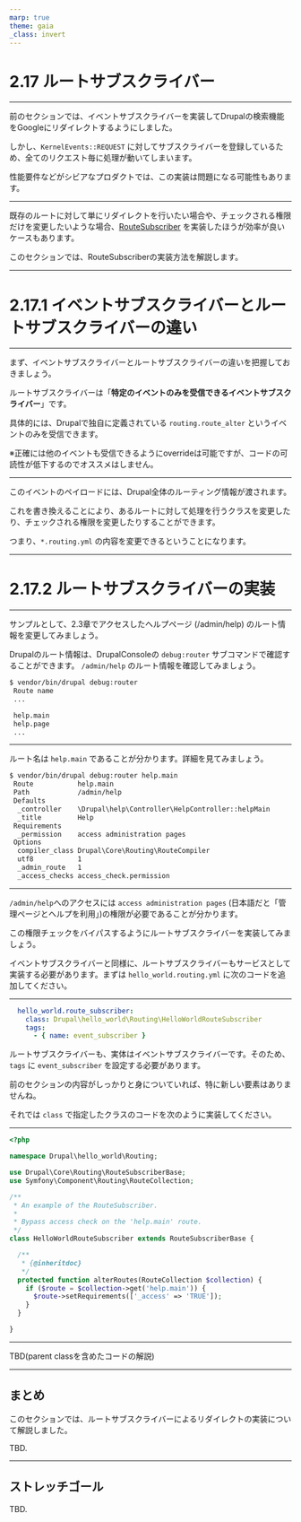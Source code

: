 ```yaml
---
marp: true
theme: gaia
_class: invert
---
```


<!-- _class: lead -->
# 2.17 ルートサブスクライバー

---

前のセクションでは、イベントサブスクライバーを実装してDrupalの検索機能をGoogleにリダイレクトするようにしました。

しかし、`KernelEvents::REQUEST` に対してサブスクライバーを登録しているため、全てのリクエスト毎に処理が動いてしまいます。

性能要件などがシビアなプロダクトでは、この実装は問題になる可能性もあります。

---

既存のルートに対して単にリダイレクトを行いたい場合や、チェックされる権限だけを変更したいような場合、[RouteSubscriber](https://www.drupal.org/docs/8/api/routing-system/altering-existing-routes-and-adding-new-routes-based-on-dynamic-ones) を実装したほうが効率が良いケースもあります。

このセクションでは、RouteSubscriberの実装方法を解説します。

----

<!-- _class: lead -->
# 2.17.1 イベントサブスクライバーとルートサブスクライバーの違い

----

まず、イベントサブスクライバーとルートサブスクライバーの違いを把握しておきましょう。

ルートサブスクライバーは「**特定のイベントのみを受信できるイベントサブスクライバー**」です。

具体的には、Drupalで独自に定義されている `routing.route_alter` というイベントのみを受信できます。

※正確には他のイベントも受信できるようにoverrideは可能ですが、コードの可読性が低下するのでオススメはしません。

---

このイベントのペイロードには、Drupal全体のルーティング情報が渡されます。

これを書き換えることにより、あるルートに対して処理を行うクラスを変更したり、チェックされる権限を変更したりすることができます。

つまり、`*.routing.yml` の内容を変更できるということになります。

---

<!-- _class: lead -->
# 2.17.2 ルートサブスクライバーの実装

---

サンプルとして、2.3章でアクセスしたヘルプページ (/admin/help) のルート情報を変更してみましょう。

Drupalのルート情報は、DrupalConsoleの `debug:router` サブコマンドで確認することができます。 `/admin/help` のルート情報を確認してみましょう。

```txt
$ vendor/bin/drupal debug:router
 Route name                                                                         Path
 ...

 help.main                                                                          /admin/help
 help.page                                                                          /admin/help/{name}
 ...
```

---

ルート名は `help.main` であることが分かります。詳細を見てみましょう。

```txt
$ vendor/bin/drupal debug:router help.main
 Route           help.main
 Path            /admin/help
 Defaults
  _controller    \Drupal\help\Controller\HelpController::helpMain
  _title         Help
 Requirements
  _permission    access administration pages
 Options
  compiler_class Drupal\Core\Routing\RouteCompiler
  utf8           1
  _admin_route   1
  _access_checks access_check.permission
```

---

`/admin/help`へのアクセスには `access administration pages` (日本語だと「管理ページとヘルプを利用」)の権限が必要であることが分かります。

この権限チェックをバイパスするようにルートサブスクライバーを実装してみましょう。

イベントサブスクライバーと同様に、ルートサブスクライバーもサービスとして実装する必要があります。まずは `hello_world.routing.yml` に次のコードを追加してください。

---

```yml
  hello_world.route_subscriber:
    class: Drupal\hello_world\Routing\HelloWorldRouteSubscriber
    tags:
      - { name: event_subscriber }
```

ルートサブスクライバーも、実体はイベントサブスクライバーです。そのため、`tags` に `event_subscriber` を設定する必要があります。

前のセクションの内容がしっかりと身についていれば、特に新しい要素はありませんね。

それでは `class` で指定したクラスのコードを次のように実装してください。

---

```php
<?php

namespace Drupal\hello_world\Routing;

use Drupal\Core\Routing\RouteSubscriberBase;
use Symfony\Component\Routing\RouteCollection;

/**
 * An example of the RouteSubscriber.
 *
 * Bypass access check on the 'help.main' route.
 */
class HelloWorldRouteSubscriber extends RouteSubscriberBase {

  /**
   * {@inheritdoc}
   */
  protected function alterRoutes(RouteCollection $collection) {
    if ($route = $collection->get('help.main')) {
      $route->setRequirements(['_access' => 'TRUE']);
    }
  }

}

```

---

TBD(parent classを含めたコードの解説)

---

## まとめ

このセクションでは、ルートサブスクライバーによるリダイレクトの実装について解説しました。

TBD.

---

## ストレッチゴール

TBD.
